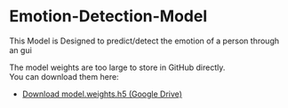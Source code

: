# Emotion-Detection-Model
This Model is Designed to predict/detect the emotion of a person through an gui

The model weights are too large to store in GitHub directly.  
You can download them here:

- [Download model.weights.h5 (Google Drive)]((https://drive.google.com/file/d/1CWN2ZbszU09mcc9TKfzS7T_5qmdMC9Iz/view?usp=drive_link))
